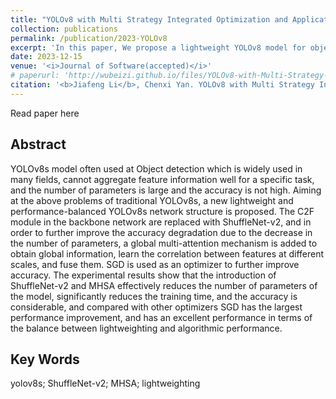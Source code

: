 ```yaml
---
title: "YOLOv8 with Multi Strategy Integrated Optimization and Application in Object Detection"
collection: publications
permalink: /publication/2023-YOLOv8
excerpt: 'In this paper, We propose a lightweight YOLOv8 model for object detection, which can balance detection accuracy.'
date: 2023-12-15
venue: '<i>Journal of Software(accepted)</i>'
# paperurl: 'http://wubeizi.github.io/files/YOLOv8-with-Multi-Strategy-Integrated-Optimization-and-Application-in-Object-Detection.pdf'
citation: '<b>Jiafeng Li</b>, Chenxi Yan. YOLOv8 with Multi Strategy Integrated Optimization and Application in Object Detection. <i>Journal of Software(accepted)</i>'
---
```


<a herf="http://wubeizi.github.io/files/YOLOv8-with-Multi-Strategy-Integrated-Optimization-and-Application-in-Object-Detection.pdf" target="_blank">Read paper here</a>

Abstract
---
YOLOv8s model often used at Object detection which is widely used in many fields, cannot aggregate feature information well for a specific task, and the number of parameters is large and the accuracy is not high. Aiming at the above problems of traditional YOLOv8s, a new lightweight and performance-balanced YOLOv8s network structure is proposed. The C2F module in the backbone network are replaced with ShuffleNet-v2, and in order to further improve the accuracy degradation due to the decrease in the number of parameters, a global multi-attention mechanism is added to obtain global information, learn the correlation between features at different scales, and fuse them. SGD is used as an optimizer to further improve accuracy. The experimental results show that the introduction of ShuffleNet-v2 and MHSA effectively reduces the number of parameters of the model, significantly reduces the training time, and the accuracy is considerable, and compared with other optimizers SGD has the largest performance improvement, and has an excellent performance in terms of the balance between lightweighting and algorithmic performance.

Key Words
---
yolov8s; ShuffleNet-v2; MHSA; lightweighting

